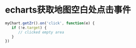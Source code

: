 # echarts获取地图空白处点击事件

```javascript
myChart.getZr().on('click', function(e) {
   if (!e.target) {
      // clicked empty area
   }
})
```